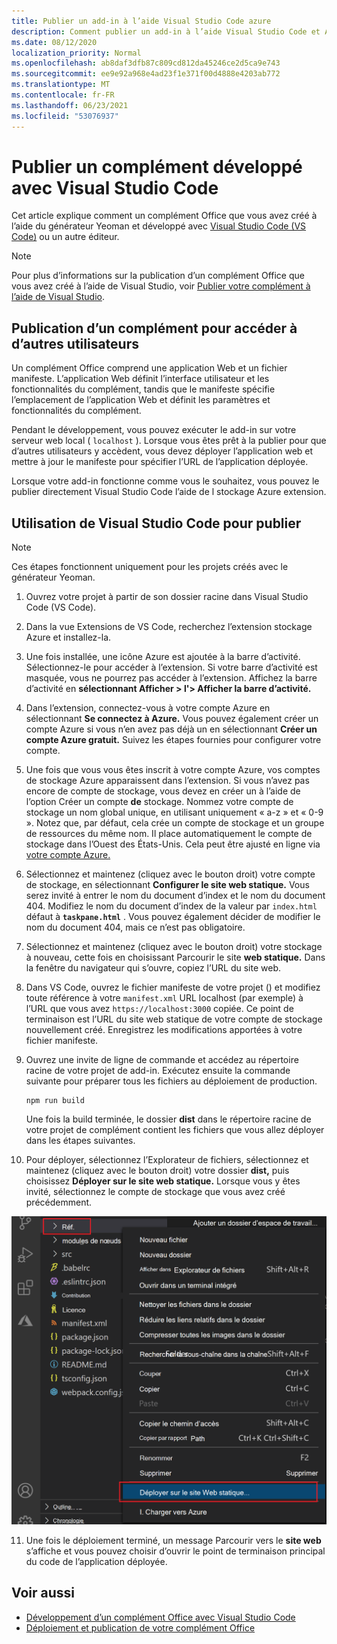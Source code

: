 ```yaml
---
title: Publier un add-in à l’aide Visual Studio Code azure
description: Comment publier un add-in à l’aide Visual Studio Code et Azure Active Directory
ms.date: 08/12/2020
localization_priority: Normal
ms.openlocfilehash: ab8daf3dfb87c809cd812da45246ce2d5ca9e743
ms.sourcegitcommit: ee9e92a968e4ad23f1e371f00d4888e4203ab772
ms.translationtype: MT
ms.contentlocale: fr-FR
ms.lasthandoff: 06/23/2021
ms.locfileid: "53076937"
---
```

# <a name="publish-an-add-in-developed-with-visual-studio-code"></a>Publier un complément développé avec Visual Studio Code

Cet article explique comment un complément Office que vous avez créé à l’aide du générateur Yeoman et développé avec [Visual Studio Code (VS Code)](https://code.visualstudio.com) ou un autre éditeur.

> [!NOTE]
> Pour plus d’informations sur la publication d’un complément Office que vous avez créé à l’aide de Visual Studio, voir [Publier votre complément à l’aide de Visual Studio](package-your-add-in-using-visual-studio.md).

## <a name="publishing-an-add-in-for-other-users-to-access"></a>Publication d’un complément pour accéder à d’autres utilisateurs

Un complément Office comprend une application Web et un fichier manifeste. L’application Web définit l’interface utilisateur et les fonctionnalités du complément, tandis que le manifeste spécifie l’emplacement de l’application Web et définit les paramètres et fonctionnalités du complément.

Pendant le développement, vous pouvez exécuter le add-in sur votre serveur web local ( `localhost` ). Lorsque vous êtes prêt à la publier pour que d’autres utilisateurs y accèdent, vous devez déployer l’application web et mettre à jour le manifeste pour spécifier l’URL de l’application déployée.

Lorsque votre add-in fonctionne comme vous le souhaitez, vous pouvez le publier directement Visual Studio Code l’aide de l stockage Azure extension.

## <a name="using-visual-studio-code-to-publish"></a>Utilisation de Visual Studio Code pour publier

>[!NOTE]
> Ces étapes fonctionnent uniquement pour les projets créés avec le générateur Yeoman.

1. Ouvrez votre projet à partir de son dossier racine dans Visual Studio Code (VS Code).
2. Dans la vue Extensions de VS Code, recherchez l’extension stockage Azure et installez-la.
3. Une fois installée, une icône Azure est ajoutée à la barre d’activité. Sélectionnez-le pour accéder à l’extension. Si votre barre d’activité est masquée, vous ne pourrez pas accéder à l’extension. Affichez la barre d’activité en **sélectionnant Afficher > l'> Afficher la barre d’activité.**
4. Dans l’extension, connectez-vous à votre compte Azure en sélectionnant **Se connectez à Azure.** Vous pouvez également créer un compte Azure si vous n’en avez pas déjà un en sélectionnant **Créer un compte Azure gratuit.** Suivez les étapes fournies pour configurer votre compte.
5. Une fois que vous vous êtes inscrit à votre compte Azure, vos comptes de stockage Azure apparaissent dans l’extension. Si vous n’avez pas encore de compte de stockage, vous devez en créer un à l’aide de l’option Créer un compte **de** stockage. Nommez votre compte de stockage un nom global unique, en utilisant uniquement « a-z » et « 0-9 ». Notez que, par défaut, cela crée un compte de stockage et un groupe de ressources du même nom. Il place automatiquement le compte de stockage dans l’Ouest des États-Unis. Cela peut être ajusté en ligne via [votre compte Azure.](https://portal.azure.com/)
6. Sélectionnez et maintenez (cliquez avec le bouton droit) votre compte de stockage, en sélectionnant **Configurer le site web statique.** Vous serez invité à entrer le nom du document d’index et le nom du document 404. Modifiez le nom du document d’index de la valeur par `index.html` défaut à **`taskpane.html`** . Vous pouvez également décider de modifier le nom du document 404, mais ce n’est pas obligatoire.
7. Sélectionnez et maintenez (cliquez avec le bouton droit) votre stockage à nouveau, cette fois en choisissant Parcourir le site **web statique.** Dans la fenêtre du navigateur qui s’ouvre, copiez l’URL du site web.
8. Dans VS Code, ouvrez le fichier manifeste de votre projet () et modifiez toute référence à votre `manifest.xml` URL localhost (par exemple) à l’URL que vous avez `https://localhost:3000` copiée. Ce point de terminaison est l’URL du site web statique de votre compte de stockage nouvellement créé. Enregistrez les modifications apportées à votre fichier manifeste.
9. Ouvrez une invite de ligne de commande et accédez au répertoire racine de votre projet de add-in. Exécutez ensuite la commande suivante pour préparer tous les fichiers au déploiement de production.

    ```command&nbsp;line
    npm run build
    ```

    Une fois la build terminée, le dossier **dist** dans le répertoire racine de votre projet de complément contient les fichiers que vous allez déployer dans les étapes suivantes.

10. Pour déployer, sélectionnez l’Explorateur de fichiers, sélectionnez et maintenez (cliquez avec le bouton droit) votre dossier **dist,** puis choisissez **Déployer sur le site web statique.** Lorsque vous y êtes invité, sélectionnez le compte de stockage que vous avez créé précédemment.

![Déploiement sur un site web statique.](../images/deploy-to-static-website.png)

11. Une fois le déploiement terminé, un message Parcourir vers le **site web** s’affiche et vous pouvez choisir d’ouvrir le point de terminaison principal du code de l’application déployée.

## <a name="see-also"></a>Voir aussi

- [Développement d’un complément Office avec Visual Studio Code](../develop/develop-add-ins-vscode.md)
- [Déploiement et publication de votre complément Office](../publish/publish.md)
